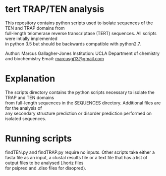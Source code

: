 # tert TRAP/TEN analysis

This repository contains python scripts used to isolate sequences of the TEN and TRAP domains from  
full-length telomerase reverse transcriptase (TERT) sequences. All scripts were intially implemented  
in python 3.5 but should be backwards compatible with python2.7.

Author: Marcus Gallagher-Jones
Institution: UCLA Department of chemistry and biochemistry
Email: marcusgj13@gmail.com

# Explanation  
  
The scripts directory contains the python scripts necessary to isolate the TRAP and TEN domains  
from full-length sequences in the SEQUENCES directory. Additional files are for the analysis of  
any secondary structure prediction or disorder prediction performed on isolated sequences.  

# Running scripts

findTEN.py and findTRAP.py require no inputs. Other scripts take either a fasta file as an input, 
a clustal results file or a text file that has a list of output files to be analysed (.horiz files  
for psipred and .diso files for disopred).
